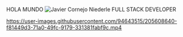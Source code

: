 HOLA MUNDO
![Javier Cornejo Niederle FULL STACK DEVELOPER](https://user-images.githubusercontent.com/94643515/205606122-455e21a1-f16d-4ae8-9212-1cf6d53fcbce.gif)





https://user-images.githubusercontent.com/94643515/205608640-f81449d3-71a0-49fc-9179-331381fabf9c.mp4

